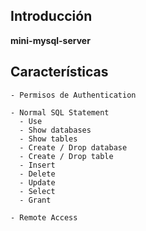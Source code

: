 ## Introducción

**mini-mysql-server**


## Características

```
- Permisos de Authentication

- Normal SQL Statement
  - Use
  - Show databases
  - Show tables
  - Create / Drop database
  - Create / Drop table
  - Insert
  - Delete
  - Update
  - Select
  - Grant

- Remote Access

```
